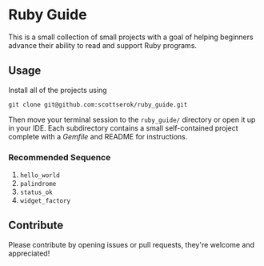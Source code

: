 # Ruby Guide

This is a small collection of small projects with a goal of helping beginners advance
their ability to read and support Ruby programs.

## Usage

Install all of the projects using

```
git clone git@github.com:scottserok/ruby_guide.git
```

Then move your terminal session to the `ruby_guide/` directory or open it up in your IDE.
Each subdirectory contains a small self-contained project complete with a *Gemfile* and
README for instructions.

### Recommended Sequence

1. `hello_world`
1. `palindrome`
1. `status_ok`
1. `widget_factory`


## Contribute

Please contribute by opening issues or pull requests, they're welcome and appreciated!
